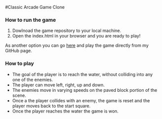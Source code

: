 #Classic Arcade Game Clone

### How to run the game

1. Dowlnoad the game repository to your local machine.
2. Open the index.html in your browser and you are ready to play!

As another option you can go <a href="https://julia-kudinovich.github.io/frontend-nanodegree-arcade-game/" target="_blank">here</a> and play the game directly from my GitHub page.

### How to play

- The goal of the player is to reach the water, without colliding into any one of the enemies.
- The player can move left, right, up and down.
- The enemies move in varying speeds on the paved block portion of the scene.
- Once a the player collides with an enemy, the game is reset and the player moves back to the start square.
- Once the player reaches the water the game is won.


